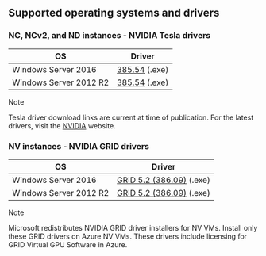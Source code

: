 ## Supported operating systems and drivers


### NC, NCv2, and ND instances - NVIDIA Tesla drivers

| OS | Driver |
| -------- |------------- |
| Windows Server 2016 | [385.54](http://us.download.nvidia.com/Windows/Quadro_Certified/385.54/385.54-tesla-desktop-winserver2016-international.exe) (.exe) |
| Windows Server 2012 R2 | [385.54](http://us.download.nvidia.com/Windows/Quadro_Certified/385.54/385.54-tesla-desktop-winserver2008-2012r2-64bit-international.exe) (.exe) |

> [!NOTE]
> Tesla driver download links are current at time of publication. For the latest drivers, visit the [NVIDIA](http://www.nvidia.com/) website.
>

### NV instances - NVIDIA GRID drivers

| OS | Driver |
| -------- |------------- |
| Windows Server 2016 | [GRID 5.2 (386.09)](https://go.microsoft.com/fwlink/?linkid=836843) (.exe) |
| Windows Server 2012 R2 | [GRID 5.2 (386.09)](https://go.microsoft.com/fwlink/?linkid=836844) (.exe)  |

> [!NOTE]
> Microsoft redistributes NVIDIA GRID driver installers for NV VMs. Install only these GRID drivers on Azure NV VMs. These drivers include licensing for GRID Virtual GPU Software in Azure.
>